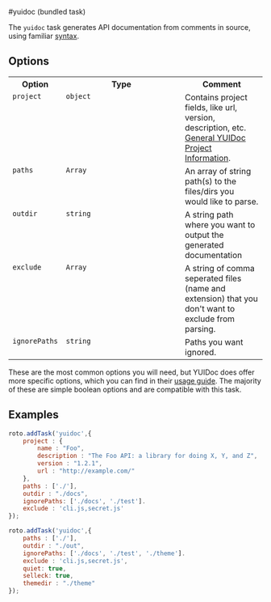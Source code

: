 #yuidoc (bundled task)

The `yuidoc` task generates API documentation from comments in source, using familiar [syntax](http://yui.github.com/yuidoc/syntax/index.html).

## Options

<table>
	<tr>
		<th>Option</th>
		<th width="220px">Type</th>
		<th>Comment</th>
	</tr>
	<tr>
		<td valign="top"><code>project</code></td>
		<td valign="top"><code>object</code></td>
		<td valign="top">Contains project fields, like url, version, description, etc. <a href="http://yui.github.com/yuidoc/args/index.html#json">General YUIDoc Project Information</a>.</td>
	</tr>
	<tr>
		<td valign="top"><code>paths</code></td>
		<td valign="top"><code>Array</code></td>
		<td valign="top">An array of string path(s) to the files/dirs you would like to parse.</td>
	</tr>
	<tr>
		<td valign="top"><code>outdir</code></td>
		<td valign="top"><code>string</code></td>
		<td valign="top">A string path where you want to output the generated documentation</td>
	</tr>
	<tr>
		<td valign="top"><code>exclude</code></td>
		<td valign="top"><code>Array</code></td>
		<td valign="top">A string of comma seperated files (name and extension) that you don't want to exclude from parsing.</td>
	</tr>
	<tr>
		<td valign="top"><code>ignorePaths</code></td>
		<td valign="top"><code>string</code></td>
		<td valign="top">Paths you want ignored.</td>
	</tr>

</table>

These are the most common options you will need, but YUIDoc does offer more specific options, which you can find in their [usage guide](http://yui.github.com/yuidoc/args/index.html). The majority of these are simple boolean options and are compatible with this task. 


## Examples

```javascript
roto.addTask('yuidoc',{
    project : {
        name : "Foo",
        description : "The Foo API: a library for doing X, Y, and Z",
        version : "1.2.1",
        url : "http://example.com/"
    },
    paths : ['./'],
    outdir : "./docs",
    ignorePaths: ['./docs', './test'].
    exclude : 'cli.js,secret.js'
});
```

```javascript
roto.addTask('yuidoc',{
    paths : ['./'],
    outdir : "./out",
    ignorePaths: ['./docs', './test', './theme'].
    exclude : 'cli.js,secret.js',
    quiet: true,
    selleck: true,
    themedir : "./theme"
});
```
